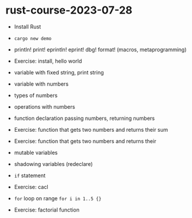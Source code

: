 # rust-course-2023-07-28

* Install Rust

* `cargo new demo`

* println! print!   eprintln!   eprint!  dbg!  format!  (macros, metaprogramming)

* Exercise: install, hello world

* variable with fixed string, print string

* variable with numbers
* types of numbers
* operations with numbers

* function declaration passing numbers, returning numbers

* Exercise: function that gets two numbers and returns their sum
* Exercise: function that gets two numbers and returns their 

* mutable variables

* shadowing variables (redeclare)



* `if` statement

* Exercise: cacl 


* `for` loop on range `for i in 1..5 {}`


* Exercise: factorial function

